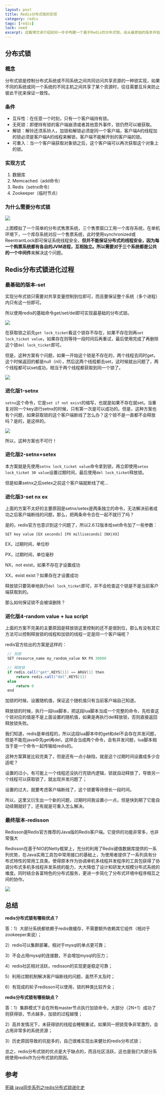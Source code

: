 ```yaml
---
layout: post
title: Redis分布式锁的实现
category: redis
tags: [redis]
lock: need
excerpt: 这篇博文讲介绍如何一步步构建一个基于Redis的分布式锁。会从最原始的版本开始，然后根据问题进行调整，最后完成一个较为合理的分布式锁。
---
```


## 分布式锁

### 概念

分布式锁是控制分布式系统或不同系统之间共同访问共享资源的一种锁实现，如果不同的系统或同一个系统的不同主机之间共享了某个资源时，往往需要互斥来防止彼此干扰来保证一致性。

### 条件

- 互斥性：在任意一个时刻，只有一个客户端持有锁。
- 无死锁：即便持有锁的客户端崩溃或者其他意外事件，锁仍然可以被获取。
- 解锁：解铃还须系铃人，加锁和解锁必须是同一个客户端，客户端A的线程加的锁必须是客户端A的线程来解锁，客户端不能解开别的客户端的锁。
- 可重入：当一个客户端获取对象锁之后，这个客户端可以再次获取这个对象上的锁。

### 实现方式

1. 数据库
2. Memcached（add命令）
3. Redis（setnx命令）
4. Zookeeper（临时节点）

### 为什么需要分布式锁

![](https://raw.githubusercontent.com/xmzpc/PicBed/master/img/201911/20191119091029.Png)

上图模拟了一个简单的分布式售票系统，三个售票窗口工用一个库存系统，在单机环境下，一个库存系统对应一个售票系统，此时使用synchronized或ReentrantLock即可保证系统线程安全，**但并不能保证分布式的线程安全，**因为每一个购票系统都有各自的JVM进程，互相独立。所以需要对于三个系统都是**公共的一个中间件**来解决这个问题。

##  Redis分布式锁进化过程

### 最基础的版本-set

实现分布式锁只需要对共享变量控制到位即可，而且要保证整个系统（多个进程）内只有这一份即可。

所以使用redis的基础命令get/set/del即可实现最基础的分布式锁。

![](https://raw.githubusercontent.com/xmzpc/PicBed/master/img/201911/20191119092523.Png)

在获取锁之前先`get lock_ticket`看这个锁存不存在，如果不存在则再`set lock_ticket value`，如果存在则等待一段时间后再重试，最后使用完成了再删除这个锁`del lock_ticket`即可。

但是，这种方案有个问题，如果一开始这个锁是不存在的，两个线程去同时get，这个时候返回的都是null（nil），然后这两个线程都去set，这时候就出问题了，两个线程都可以set成功，相当于两个线程都获取到同一个锁了。

![](https://raw.githubusercontent.com/xmzpc/PicBed/master/img/201911/20191119093820.Png)

### 进化版1-setnx

`setnx`这个命令，它是`set if not exist`的缩写，也就是如果不存在就set。当重复对同一个key进行setnx的时候，只有第一次是可以成功的。但是，这种方案也有个问题，如果获取锁的这个客户端断线了怎么办？这个锁不是一直都不会释放吗？是的，是这样的。

![](https://raw.githubusercontent.com/xmzpc/PicBed/master/img/201911/20191119094347.Png)

所以，这种方案也不可行！

### 进化版2-setnx+setex

本方案就是先使用`setnx lock_ticket value`命令拿到锁，再立即使用`setex lock_ticket 30 value`设置过期时间，最后使用`del lock_ticket`释放锁。

但是如果setnx之后setex之前这个客户端就断线了呢...

### 进化版3-set nx ex

上面的方案不太好的主要原因是setnx/setex是两条独立的命令，无法解决前者成功之后客户端断线的问题，那么，把两条命令合在一起不就行了吗？

是的，redis官方也意识到这个问题了，所以2.6.12版本给set命令加了一些参数：

```
SET key value [EX seconds] [PX milliseconds] [NX|XX]
```

EX，过期时间，单位秒

PX，过期时间，单位毫秒

NX，not exist，如果不存在才设置成功

XX，exist exist？如果存在才设置成功

释放锁只要简单地执行`del lock_ticket`即可，并不会检查这个锁是不是当前客户端获取到的。

那么如何保证锁不会被误删除？

### 进化版4-random value + lua script

上面的方案不完美的主要原因是释放锁这里控制的还不是很到位，那么有没有其它方法可以控制释放锁的线程和加锁的线程一定是同一个客户端呢？

redis官方给出的方案是这样的：

```java
 // 加锁
 SET resource_name my_random_value NX PX 30000
 
 // 释放锁
 if redis.call("get",KEYS[1]) == ARGV[1] then
     return redis.call("del",KEYS[1])
 else
     return 0
 end
```

加锁的时候，设置随机值，保证这个随机值只有当前客户端自己知道。

释放锁的时候，执行一段lua脚本，把这段lua脚本当成一个完整的命令，先检查这个锁对应的值是不是上面设置的随机值，如果是再执行del释放锁，否则直接返回释放锁失败。

我们知道，redis是单线程的，所以这段lua脚本中的get和del不会存在并发问题，但是不能在java中先get再del，这样会当成两个命令，会有并发问题，lua脚本相当于是一个命令一起传输给redis的。

这种方案算是比较完美了，但是还有一点小缺陷，就是这个过期时间设置成多少合适呢？

设置的过小，有可能上一个线程还没执行完锁内逻辑，锁就自动释放了，导致另一个线程可以获取锁了，就出现并发问题了；

设置的过大，就要考虑客户端断线了，这个锁要等待很长一段时间。

所以，这里又衍生出一个新的问题，过期时间我设置小一点，但是快到期了它能自动续期就好了，还有就是可重入怎么解决。

### 最终版本-redisson

Redisson是Redis官方推荐的Java版的Redis客户端。它提供的功能非常多，也非常强大

Redisson在基于NIO的Netty框架上，充分的利用了Redis键值数据库提供的一系列优势，在Java实用工具包中常用接口的基础上，为使用者提供了一系列具有分布式特性的常用工具类。使得原本作为协调单机多线程并发程序的工具包获得了协调分布式多机多线程并发系统的能力，大大降低了设计和研发大规模分布式系统的难度。同时结合各富特色的分布式服务，更进一步简化了分布式环境中程序相互之间的协作。

![](https://raw.githubusercontent.com/xmzpc/PicBed/master/img/201911/20191119095522.png)

## 总结

**redis分布式锁有哪些优点？**

答：1）大部分系统都依赖于redis做缓存，不需要额外依赖其它组件（相对于zookeeper来说）；

2）redis可以集群部署，相对于mysql的单点更可靠；

3）不会占用mysql的连接数，不会增加mysql的压力；

4）redis社区相对活跃，redisson的实现更是稳定可靠；

5）利用过期机制解决客户端断线的问题，虽然不太及时；

6）有现成的轮子redisson可以使用，锁的种类比较齐全；

**redis分布式锁有哪些缺点？**

答：1）集群模式下会在所有master节点执行加锁命令，大部分（2N+1）成功了则获得锁，节点越多，加锁的过程越慢；

2）高并发情况下，未获得锁的线程会睡眠重试，如果同一把锁竞争非常激烈，会占用非常多的系统资源；

3）历史原因导致的坑挺多的，自己很难实现出来健壮的redis分布式锁；

总之，redis分布式锁的优点是大于缺点的，而且社区活跃，这也是我们大部分系统使用redis作为分布式锁的原因。

## 参考

[死磕 java同步系列之redis分布式锁进化史](https://www.cnblogs.com/tong-yuan/p/11621361.html)

